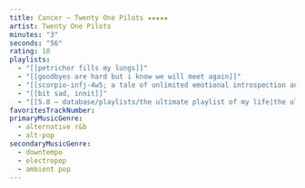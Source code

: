 ```yaml
---
title: Cancer — Twenty One Pilots ★★★★★
artist: Twenty One Pilots
minutes: "3"
seconds: "56"
rating: 10
playlists:
  - "[[petrichor fills my lungs]]"
  - "[[goodbyes are hard but i know we will meet again]]"
  - "[[scorpio-infj-4w5; a tale of unlimited emotional introspection and arcane bullshit]]"
  - "[[bit sad, innit]]"
  - "[[5.8 — database/playlists/the ultimate playlist of my life|the ultimate playlist of my life]]"
favoritesTrackNumber:
primaryMusicGenre:
  - alternative r&b
  - alt-pop
secondaryMusicGenre:
  - downtempo
  - electropop
  - ambient pop
---
```

